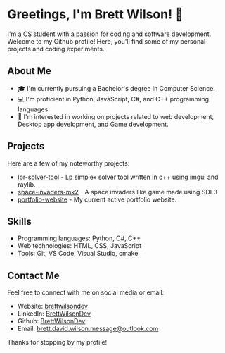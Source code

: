 # Greetings, I'm Brett Wilson! 👋

I'm a CS student with a passion for coding and software development. Welcome to my Github profile! Here, you'll find some of my personal projects and coding experiments.

## About Me

- 🎓 I'm currently pursuing a Bachelor's degree in Computer Science.
- 💻 I'm proficient in Python, JavaScript, C#, and C++ programming languages.
- 🤔 I'm interested in working on projects related to web development, Desktop app development, and Game development.

## Projects

Here are a few of my noteworthy projects:

- [lpr-solver-tool](https://github.com/BrettWilsonDev/lpr-solver-tool) - Lp simplex solver tool written in c++ using imgui and raylib.
- [space-invaders-mk2](https://github.com/BrettWilsonDev/space-invaders-mk2) - A space invaders like game made using SDL3
- [portfolio-website](https://github.com/BrettWilsonDev/portfolio-website) - My current active portfolio website.

## Skills

- Programming languages: Python, C#, C++
- Web technologies: HTML, CSS, JavaScript
- Tools: Git, VS Code, Visual Studio, cmake

## Contact Me

Feel free to connect with me on social media or email:

- Website: [brettwilsondev](https://www.brettwilsondev.com/)
- LinkedIn: [BrettWilsonDev](https://www.linkedin.com/in/BrettWilsonDev/)
- Github: [BrettWilsonDev](https://github.com/BrettWilsonDev)
- Email: [brett.david.wilson.message@outlook.com](mailto:brett.david.wilson.message@outlook.com)

Thanks for stopping by my profile!

